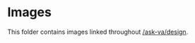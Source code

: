 # Images

This folder contains images linked throughout [/ask-va/design](https://github.com/department-of-veterans-affairs/va.gov-team/new/master/products/ask-va/design/).
